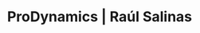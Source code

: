 ---
title: "ProDynamics | Raúl Salinas"
url: /general-escobedo/prodynamics-raul-salinas/
shop: Reifen
---